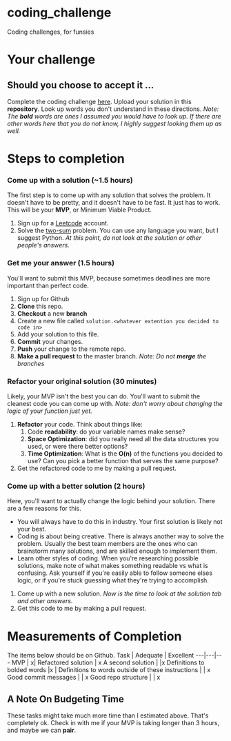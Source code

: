 # coding_challenge
Coding challenges, for funsies

# Your challenge
## Should you choose to accept it ...
Complete the coding challenge [here](https://leetcode.com/problems/two-sum/). Upload your solution in this **repository**. Look up words you don't understand in these directions. *Note: The **bold** words are ones I assumed you would have to look up. If there are other words here that you do not know, I highly suggest looking them up as well.*

# Steps to completion
### Come up with a solution **(~1.5 hours)**
The first step is to come up with any solution that solves the problem. It doesn't have to be pretty, and it doesn't have to be fast. It just has to work. This will be your **MVP**, or Minimum Viable Product.
1. Sign up for a [Leetcode](https://leetcode.com) account.
1. Solve the [two-sum](https://leetcode.com/problems/two-sum/) problem. You can use any language you want, but I suggest Python. *At this point, do not look at the solution or other people's answers.*

### Get me your answer **(1.5 hours)**
You'll want to submit this MVP, because sometimes deadlines are more important than perfect code.

1. Sign up for Github
1. **Clone** this repo.
1. **Checkout** a new **branch**
1. Create a new file called `solution.<whatever extention you decided to code in>`
1. Add your solution to this file.
1. **Commit** your changes.
1. **Push** your change to the remote repo.
1. **Make a pull request** to the master branch. *Note: Do not **merge** the branches*

### Refactor your original solution **(30 minutes)**
Likely, your MVP isn't the best you can do. You'll want to submit the cleanest code you can come up with. *Note: don't worry about changing the logic of your function just yet.*

1. **Refactor** your code. Think about things like:
    1. Code **readability**: do your variable names make sense?
    1. **Space Optimization**: did you really need all the data structures you used, or were there better options? 
    1. **Time Optimization**: What is the **O(n)** of the functions you decided to use? Can you pick a better function that serves the same purpose?
1. Get the refactored code to me by making a pull request.

### Come up with a better solution **(2 hours)**
Here, you'll want to actually change the logic behind your solution. There are a few reasons for this.

* You will always have to do this in industry. Your first solution is likely not your best.
* Coding is about being creative. There is always another way to solve the problem. Usually the best team members are the ones who can brainstorm many solutions, and are skilled enough to implement them.
* Learn other styles of coding. When you're researching possible solutions, make note of what makes something readable vs what is confusing. Ask yourself if you're easily able to follow someone elses logic, or if you're stuck guessing what they're trying to accomplish.
1. Come up with a new solution. *Now is the time to look at the solution tab and other answers.*
1. Get this code to me by making a pull request. 

# Measurements of Completion
The items below should be on Github.
Task | Adequate | Excellent
---|---|---
MVP | x|
Refactored solution | x
A second solution | |x
Definitions to bolded words |x | 
Definitions to words outside of these instructions | | x
Good commit messages | | x
Good repo structure | | x


## A Note On Budgeting Time
These tasks might take much more time than I estimated above. That's completely ok. Check in with me if your MVP is taking longer than 3 hours, and maybe we can **pair**. 